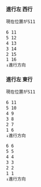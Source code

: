 #### 進行左 西行
```txt
現在位置がS11

6 11
5 12
4 13
3 14
2 15
1 16
↓進行方向
```

#### 進行左 東行
```txt
現在位置がS11

6 11
5 10
4 9
3 8
2 7
1 6
↓進行方向

6 6
5 5
4 4
3 3
2 2
1 1
↓進行方向
```